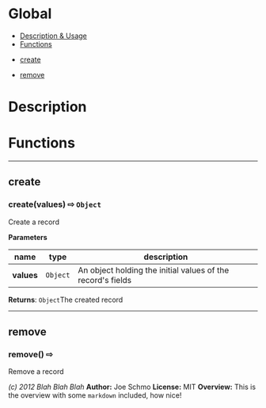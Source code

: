 # Global

* [Description &amp; Usage](#description)
* [Functions](#functions)

 - [create](#create)

 - [remove](#remove)

# Description





# Functions
***
## create
### create(values)  &#x21e8; `Object`

Create a record



**Parameters**

| name | type | description |
|------|------|-------------|
| **values** | `Object` | An object holding the initial values of the record's fields |

**Returns**: `Object`The created record

***
## remove
### remove()  &#x21e8; 

Remove a record









*(c) 2012 Blah Blah Blah*
**Author:** Joe Schmo
**License:** MIT 
**Overview:** This is the overview with some `markdown` included, how nice!

